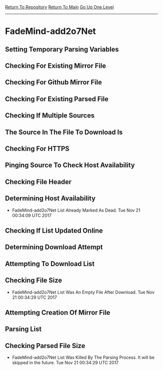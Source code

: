 [Return To Repository](https://github.com/deathbybandaid/piholeparser/)
[Return To Main](https://github.com/deathbybandaid/piholeparser/blob/master/RecentRunLogs/Mainlog.md)
[Go Up One Level](https://github.com/deathbybandaid/piholeparser/blob/master/RecentRunLogs/TopLevelScripts/30-Processing-Blacklists.md)
____________________________________
# FadeMind-add2o7Net
## Setting Temporary Parsing Variables
## Checking For Existing Mirror File
## Checking For Github Mirror File
## Checking For Existing Parsed File
## Checking If Multiple Sources
## The Source In The File To Download Is
## Checking For HTTPS
## Pinging Source To Check Host Availability
## Checking File Header
## Determining Host Availability
* FadeMind-add2o7Net List Already Marked As Dead. Tue Nov 21 00:34:09 UTC 2017
## Checking If List Updated Online
## Determining Download Attempt
## Attempting To Download List
## Checking File Size
* FadeMind-add2o7Net List Was An Empty File After Download. Tue Nov 21 00:34:29 UTC 2017
## Attempting Creation Of Mirror File
## Parsing List
## Checking Parsed File Size
* FadeMind-add2o7Net List Was Killed By The Parsing Process. It will be skipped in the future. Tue Nov 21 00:34:29 UTC 2017
